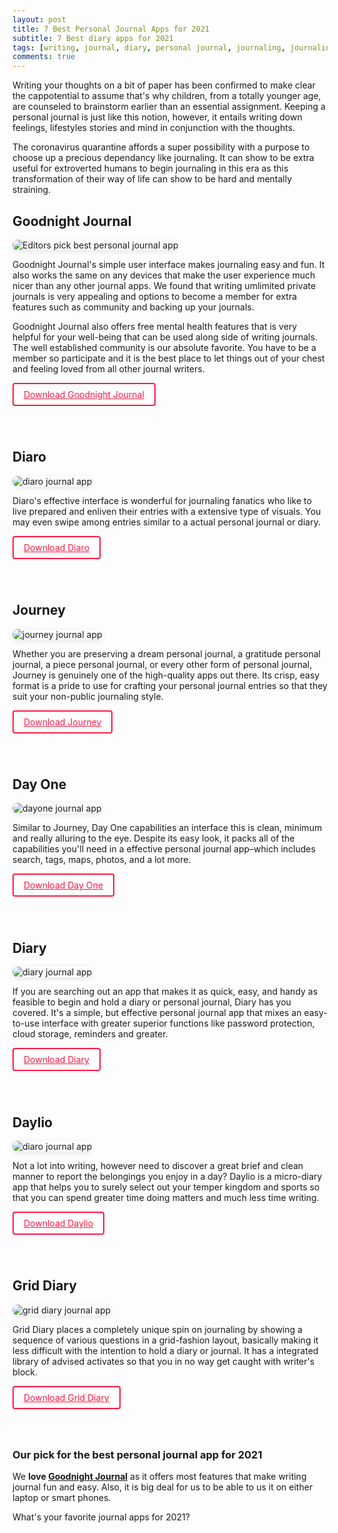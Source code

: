 ```yaml
---
layout: post
title: 7 Best Personal Journal Apps for 2021
subtitle: 7 Best diary apps for 2021
tags: [writing, journal, diary, personal journal, journaling, journaling community, selflove, mental health, online journal, writing community]
comments: true
---
```


Writing your thoughts on a bit of paper has been confirmed to make clear the cappotential to assume that's why children, from a totally younger age, are counseled to brainstorm earlier than an essential assignment. Keeping a personal journal is just like this notion, however, it entails writing down feelings, lifestyles stories and mind in conjunction with the thoughts. 

The coronavirus quarantine affords a super possibility with a purpose to choose up a precious dependancy like journaling. It can show to be extra useful for extroverted humans to begin journaling in this era as this transformation of their way of life can show to be hard and mentally straining. 

<h2>Goodnight Journal</h2>

![Editors pick best personal journal app](/img/post/best-journal-app-goodnight-journal.png)

Goodnight Journal's simple user interface makes journaling easy and fun. It also works the same on any devices that make the user experience much nicer than any other journal apps. We found that writing umlimited private journals is very appealing and options to become a member for extra features such as community and backing up your journals. 

Goodnight Journal also offers free mental health features that is very helpful for your well-being that can be used along side of writing journals. The well established community is our absolute favorite. You have to be a member so participate and it is the best place to let things out of your chest and feeling loved from all other journal writers. 

<a class="download-btn" href="https://www.goodnightjournal.com/" target="_blank">Download Goodnight Journal</a>

<h2>Diaro</h2>

![diaro journal app](/img/post/diaro-journal-app.png)

Diaro's effective interface is wonderful for journaling fanatics who like to live prepared and enliven their entries with a extensive type of visuals. You may even swipe among entries similar to a actual personal journal or diary.

<a class="download-btn" href="https://diaroapp.com/" target="_blank">Download Diaro</a>

<h2>Journey</h2>

![journey journal app](/img/post/journey-journal-app.png)

Whether you are preserving a dream personal journal, a gratitude personal journal, a piece personal journal, or every other form of personal journal, Journey is genuinely one of the high-quality apps out there. Its crisp, easy format is a pride to use for crafting your personal journal entries so that they suit your non-public journaling style. 

<a class="download-btn" href="https://journey.cloud/" target="_blank">Download Journey</a>

<h2>Day One</h2>

![dayone journal app](/img/post/dayone-journal-app.png)

Similar to Journey, Day One capabilities an interface this is clean, minimum and really alluring to the eye. Despite its easy look, it packs all of the capabilities you'll need in a effective personal journal app–which includes search, tags, maps, photos, and a lot more.

<a class="download-btn" href="https://dayoneapp.com/" target="_blank">Download Day One</a>

<h2>Diary</h2>

![diary journal app](/img/post/diary-journal-app.png)

If you are searching out an app that makes it as quick, easy, and handy as feasible to begin and hold a diary or personal journal, Diary has you covered. It's a simple, but effective personal journal app that mixes an easy-to-use interface with greater superior functions like password protection, cloud storage, reminders and greater.

<a class="download-btn" href="https://www.writediary.com/" target="_blank">Download Diary</a>

<h2>Daylio</h2>

![diaro journal app](/img/post/diaro-journal-app.png)

Not a lot into writing, however need to discover a great brief and clean manner to report the belongings you enjoy in a day? Daylio is a micro-diary app that helps you to surely select out your temper kingdom and sports so that you can spend greater time doing matters and much less time writing.

<a class="download-btn" href="https://daylio.net/" target="_blank">Download Daylio</a>

<h2>Grid Diary</h2>

![grid diary journal app](/img/post/grid-diary-journal-app.png)

Grid Diary places a completely unique spin on journaling by showing a sequence of various questions in a grid-fashion layout, basically making it less difficult with the intention to hold a diary or journal. It has a integrated library of advised activates so that you in no way get caught with writer's block.

<a class="download-btn" href="https://griddiaryapp.com/" target="_blank">Download Grid Diary</a>


<h3>Our pick for the best personal journal app for 2021</h3>
We <b>love <a href="https://www.goodnightjournal.com/" target="_blank">Goodnight Journal</a></b> as it offers most features that make writing journal fun and easy. Also, it is big deal for us to be able to us it on either laptop or smart phones. 

<p>What's your favorite journal apps for 2021?</p>


<style>
img{
    box-shadow: 0 2px 8px rgba(0, 0, 0, 0.1);
    border-radius: 16px;
}
.download-btn{
    border: 2px solid #ff1844;
    border-radius: 4px;
    padding: 8px 16px;
    color: #ff1844;
    display: inline-block;
    margin-bottom: 40px;
}
</style>
